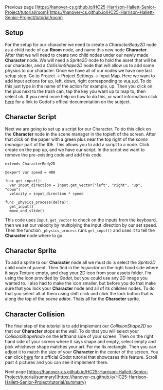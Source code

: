 Previous page [https://hanover-cs.github.io/HC25-Harrison-Hallett-Senior-Project/tutorial/room](https://hanover-cs.github.io/HC25-Harrison-Hallett-Senior-Project/tutorial/room)

## Setup
For the setup for our character we need to create a _CharacterBody2D_ node as a child node of our __Room__ node, and name this new node __Character__. After that we will need to create two child nodes under our newly made __Character__ node. We will need a _Sprite2D_ node to hold the asset that will be our character, and a _CollisionShape2D_ node that will allow us to add some physics to our character. Once we have all of our nodes we have one last setup step. Go to Project -> Project Settings -> Input Map. Here we want to add input actions for up, left, down, right corresponding to w,a,s,d. To do this just type in the name of the action for example, up. Then you click on the plus next to the trash can, tap the key you want up to map to, then select ok. If you need more help on how to do this, or want information click [here](https://docs.godotengine.org/en/stable/tutorials/inputs/inputevent.html#doc-inputevent) for a link to Godot's offical documentation on the subject. 

## Character Script
Next we are going to set up a script for our Character. To do this click on the __Character__ node in the scene manager in the topleft of the screen. After that click on the paper with a green plus near the top right of the _scene manager_ part of the IDE. This allows you to add a script to a node. Click create on the pop up, and we have our script. In the script we want to remove the pre-existing code and add this code. 
~~~GDScript
extends CharacterBody2D

@export var speed = 400

func get_input():
  var input_direction = Input.get_vector("left", "right", "up", "down")
  velocity = input_direction * speed

func _physics_process(delta):
  get_input()
  move_and_slide()
~~~

This code uses `Input.get_vector` to check on the inputs from the keyboard, then we set our velocity by multiplying the input_direction by our set speed. Then the function `_physics_process` runs `get_input()` and uses it to tell the __Character__ node where to go.

## Character Sprite 
To add a sprite to our __Character__ node all we must do is select the _Sprite2D_ child node of parent. Then find in the _inspector_ on the right hand side where it says Texture empty, and drag your 2D icon from your assets folder. I'm using the icon provided by _Godot_, but you could use any 2D image you wanted to. I also had to make the icon smaller, but before you do that make sure that you lock your __Character__ node and all of its children nodes. To do that you select all of them using shift click and click the lock button that is along the top of the _scene editor_. Thats all for the __Character__ sprite. 

## Character Collision
The final step of the tutorial is to add implement our _CollisionShape2D_ so that our __Character__ stops at the wall. To do that you will select your _ColisionShapeNode_ on the lefthand side of your screen. Then on the right hand side of your screen where it says shape and empty, select empty and pick whichever shape matches your art. For me its rectangle. Then you can adjust it to match the size of your __Character__ in the center of the screen. You can click [here](https://docs.godotengine.org/en/latest/getting_started/first_2d_game/02.player_scene.html#sprite-animation) for a official Godot tutorial that showcases this feature. Scroll past 4 pictures and you can see it implement there. 

Next page [https://hanover-cs.github.io/HC25-Harrison-Hallett-Senior-Project/tutorial/summary](https://hanover-cs.github.io/HC25-Harrison-Hallett-Senior-Project/tutorial/summary)
